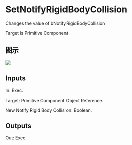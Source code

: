 # SetNotifyRigidBodyCollision

Changes the value of bNotifyRigidBodyCollision

Target is Primitive Component

## 图示

![]($-20221218-20285323.png)

## Inputs

In: Exec.

Target: Primitive Component Object Reference.

New Notify Rigid Body Collision: Boolean.  

## Outputs

Out: Exec.

